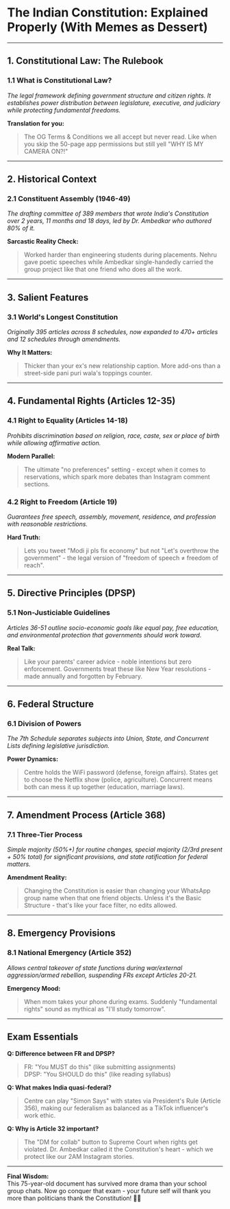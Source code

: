 # **The Indian Constitution: Explained Properly (With Memes as Dessert)**  

---

## **1. Constitutional Law: The Rulebook**  

### **1.1 What is Constitutional Law?**  
*The legal framework defining government structure and citizen rights. It establishes power distribution between legislature, executive, and judiciary while protecting fundamental freedoms.*  

**Translation for you:**  
> The OG Terms & Conditions we all accept but never read. Like when you skip the 50-page app permissions but still yell "WHY IS MY CAMERA ON?!"  

---

## **2. Historical Context**  

### **2.1 Constituent Assembly (1946-49)**  
*The drafting committee of 389 members that wrote India's Constitution over 2 years, 11 months and 18 days, led by Dr. Ambedkar who authored 80% of it.*  

**Sarcastic Reality Check:**  
> Worked harder than engineering students during placements. Nehru gave poetic speeches while Ambedkar single-handedly carried the group project like that one friend who does all the work.  

---

## **3. Salient Features**  

### **3.1 World's Longest Constitution**  
*Originally 395 articles across 8 schedules, now expanded to 470+ articles and 12 schedules through amendments.*  

**Why It Matters:**  
> Thicker than your ex's new relationship caption. More add-ons than a street-side pani puri wala's toppings counter.  

---

## **4. Fundamental Rights (Articles 12-35)**  

### **4.1 Right to Equality (Articles 14-18)**  
*Prohibits discrimination based on religion, race, caste, sex or place of birth while allowing affirmative action.*  

**Modern Parallel:**  
> The ultimate "no preferences" setting - except when it comes to reservations, which spark more debates than Instagram comment sections.  

### **4.2 Right to Freedom (Article 19)**  
*Guarantees free speech, assembly, movement, residence, and profession with reasonable restrictions.*  

**Hard Truth:**  
> Lets you tweet "Modi ji pls fix economy" but not "Let's overthrow the government" - the legal version of "freedom of speech ≠ freedom of reach".  

---

## **5. Directive Principles (DPSP)**  

### **5.1 Non-Justiciable Guidelines**  
*Articles 36-51 outline socio-economic goals like equal pay, free education, and environmental protection that governments should work toward.*  

**Real Talk:**  
> Like your parents' career advice - noble intentions but zero enforcement. Governments treat these like New Year resolutions - made annually and forgotten by February.  

---

## **6. Federal Structure**  

### **6.1 Division of Powers**  
*The 7th Schedule separates subjects into Union, State, and Concurrent Lists defining legislative jurisdiction.*  

**Power Dynamics:**  
> Centre holds the WiFi password (defense, foreign affairs). States get to choose the Netflix show (police, agriculture). Concurrent means both can mess it up together (education, marriage laws).  

---

## **7. Amendment Process (Article 368)**  

### **7.1 Three-Tier Process**  
*Simple majority (50%+) for routine changes, special majority (2/3rd present + 50% total) for significant provisions, and state ratification for federal matters.*  

**Amendment Reality:**  
> Changing the Constitution is easier than changing your WhatsApp group name when that one friend objects. Unless it's the Basic Structure - that's like your face filter, no edits allowed.  

---

## **8. Emergency Provisions**  

### **8.1 National Emergency (Article 352)**  
*Allows central takeover of state functions during war/external aggression/armed rebellion, suspending FRs except Articles 20-21.*  

**Emergency Mood:**  
> When mom takes your phone during exams. Suddenly "fundamental rights" sound as mythical as "I'll study tomorrow".  

---

## **Exam Essentials**  

**Q: Difference between FR and DPSP?**  
> FR: "You MUST do this" (like submitting assignments)  
> DPSP: "You SHOULD do this" (like reading syllabus)  

**Q: What makes India quasi-federal?**  
> Centre can play "Simon Says" with states via President's Rule (Article 356), making our federalism as balanced as a TikTok influencer's work ethic.  

**Q: Why is Article 32 important?**  
> The "DM for collab" button to Supreme Court when rights get violated. Dr. Ambedkar called it the Constitution's heart - which we protect like our 2AM Instagram stories.  

---

**Final Wisdom:**  
This 75-year-old document has survived more drama than your school group chats. Now go conquer that exam - your future self will thank you more than politicians thank the Constitution! 📜✨